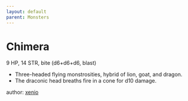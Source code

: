 ```yaml
---
layout: default
parent: Monsters 
--- 
```

# Chimera
9 HP, 14 STR, bite (d6+d6+d6, blast)  
- Three-headed flying monstrosities, hybrid of lion, goat, and dragon.  
- The draconic head breaths fire in a cone for d10 damage.  

author: [xenio](https://xenioinabottle.blogspot.com) 
